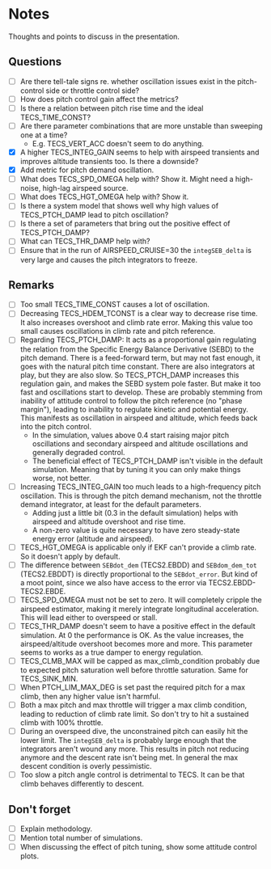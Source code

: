 # Notes

Thoughts and points to discuss in the presentation.

## Questions

- [ ] Are there tell-tale signs re. whether oscillation issues exist in the pitch-control side or throttle control side?
- [ ] How does pitch control gain affect the metrics?
- [ ] Is there a relation between pitch rise time and the ideal TECS_TIME_CONST?
- [ ] Are there parameter combinations that are more unstable than sweeping one at a time?
  - E.g. TECS_VERT_ACC doesn't seem to do anything.
- [x] A higher TECS_INTEG_GAIN seems to help with airspeed transients and improves altitude transients too. Is there a downside?
- [x] Add metric for pitch demand oscillation.
- [ ] What does TECS_SPD_OMEGA help with? Show it. Might need a high-noise, high-lag airspeed source.
- [ ] What does TECS_HGT_OMEGA help with? Show it.
- [ ] Is there a system model that shows well why high values of TECS_PTCH_DAMP lead to pitch oscillation?
- [ ] Is there a set of parameters that bring out the positive effect of TECS_PTCH_DAMP?
- [ ] What can TECS_THR_DAMP help with?
- [ ] Ensure that in the run of AIRSPEED_CRUISE=30 the `integSEB_delta` is very large and causes the pitch integrators to freeze.

## Remarks

- [ ] Too small TECS_TIME_CONST causes a lot of oscillation.
- [ ] Decreasing TECS_HDEM_TCONST is a clear way to decrease rise time. It also increases overshoot and climb rate error. Making this value too small causes oscillations in climb rate and pitch reference.
- [ ] Regarding TECS_PTCH_DAMP: It acts as a proportional gain regulating the relation from the Specific Energy Balance Derivative (SEBD) to the pitch demand. There is a feed-forward term, but may not fast enough, it goes with the natural pitch time constant. There are also integrators at play, but they are also slow. So TECS_PTCH_DAMP increases this regulation gain, and makes the SEBD system pole faster. But make it too fast and oscillations start to develop. These are probably stemming from inability of attitude control to follow the pitch reference (no "phase margin"), leading to inability to regulate kinetic and potential energy. This manifests as oscillation in airspeed and altitude, which feeds back into the pitch control.
  - In the simulation, values above 0.4 start raising major pitch oscillations and secondary airspeed and altitude oscillations and generally degraded control.
  - The beneficial effect of TECS_PTCH_DAMP isn't visible in the default simulation. Meaning that by tuning it you can only make things worse, not better.
- [ ] Increasing TECS_INTEG_GAIN too much leads to a high-frequency pitch oscillation. This is through the pitch demand mechanism, not the throttle demand integrator, at least for the default parameters.
  - Adding just a little bit (0.3 in the default simulation) helps with airspeed and altitude overshoot and rise time.
  - A non-zero value is quite necessary to have zero steady-state energy error (altitude and airspeed).
- [ ] TECS_HGT_OMEGA is applicable only if EKF can't provide a climb rate. So it doesn't apply by default.
- [ ] The difference between `SEBdot_dem` (TECS2.EBDD) and `SEBdom_dem_tot` (TECS2.EBDDT) is directly proportional to the `SEBdot_error`. But kind of a moot point, since we also have access to the error via TECS2.EBDD-TECS2.EBDE.
- [ ] TECS_SPD_OMEGA must not be set to zero. It will completely cripple the airspeed estimator, making it merely integrate longitudinal acceleration. This will lead either to overspeed or stall.
- [ ] TECS_THR_DAMP doesn't seem to have a positive effect in the default simulation. At 0 the performance is OK. As the value increases, the airspeed/altitude overshoot becomes more and more. This parameter seems to works as a true damper to energy regulation.
- [ ] TECS_CLMB_MAX will be capped as max_climb_condition probably due to expected pitch saturation well before throttle saturation. Same for TECS_SINK_MIN.
- [ ] When PTCH_LIM_MAX_DEG is set past the required pitch for a max climb, then any higher value isn't harmful.
- [ ] Both a max pitch and max throttle will trigger a max climb condition, leading to reduction of climb rate limit. So don't try to hit a sustained climb with 100% throttle.
- [ ] During an overspeed dive, the unconstrained pitch can easily hit the lower limit. The `integSEB_delta` is probably large enough that the integrators aren't wound any more. This results in pitch not reducing anymore and the descent rate isn't being met. In general the max descent condition is overly pessimistic.
- [ ] Too slow a pitch angle control is detrimental to TECS. It can be that climb behaves differently to descent.

## Don't forget

- [ ] Explain methodology.
- [ ] Mention total number of simulations.
- [ ] When discussing the effect of pitch tuning, show some attitude control plots.
